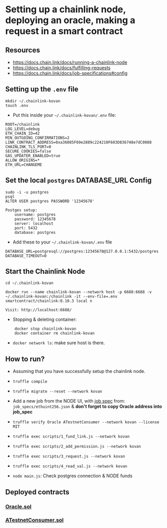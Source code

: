 # Setting up a chainlink node, deploying an oracle, making a request in a smart contract

## Resources

- https://docs.chain.link/docs/running-a-chainlink-node
- https://docs.chain.link/docs/fulfilling-requests
- https://docs.chain.link/docs/job-specifications#config

## Setting up the `.env` file

    mkdir ~/.chainlink-kovan
    touch .env

- Put this inside your `~/.chainlink-kovan/.env` file:

```
ROOT=/chainlink
LOG_LEVEL=debug
ETH_CHAIN_ID=42
MIN_OUTGOING_CONFIRMATIONS=2
LINK_CONTRACT_ADDRESS=0xa36085F69e2889c224210F603D836748e7dC0088
CHAINLINK_TLS_PORT=0
SECURE_COOKIES=false
GAS_UPDATER_ENABLED=true
ALLOW_ORIGINS=*
ETH_URL=CHANGEME
```

## Set the local `postgres` DATABASE_URL Config

    sudo -i -u postgres
    psql
    ALTER USER postgres PASSWORD '12345678'

    Postges setup:
        username: postgres
        password: 12345678
        server: localhost
        port: 5432
        database: postgres

- Add these to your `~/.chainlink-kovan/.env` file

```
DATABASE_URL=postgresql://postgres:12345678@127.0.0.1:5432/postgres
DATABASE_TIMEOUT=0
```

## Start the Chainlink Node

    cd ~/.chainlink-kovan

    docker run --name chainlink-kovan --network host -p 6688:6688 -v ~/.chainlink-kovan:/chainlink -it --env-file=.env smartcontract/chainlink:0.10.3 local n

    Visit: http://localhost:6688/

- Stopping & deleting container:

```
    docker stop chainlink-kovan
    docker container rm chainlink-kovan
```

- `docker network ls`: make sure host is there.

## How to run?

- Assuming that you have successfully setup the chainlink node.

- `truffle compile`
- `truffle migrate --reset --network kovan`
- Add a new job from the NODE UI, with [job spec](https://docs.chain.link/docs/job-specifications#config) from: `job_specs/ethuint256.json` & **don't forget to copy Oracle address into job_spec**
- `truffle verify Oracle ATestnetConsumer --network kovan --license MIT`
- `truffle exec scripts/1_fund_link.js --network kovan`
- `truffle exec scripts/2_add_permission.js --network kovan`
- `truffle exec scripts/3_request.js --network kovan`
- `truffle exec scripts/4_read_val.js --network kovan`

- `node main.js`: Check postgres connection & NODE funds

## Deployed contracts

### [Oracle.sol](https://kovan.etherscan.io/address/0x63a7E202B1e0d76C576841fB91E6dB0D03D95a0F)
### [ATestnetConsumer.sol](https://kovan.etherscan.io/address/0x3D07b397734D638906db75859eb97949C9402f72)